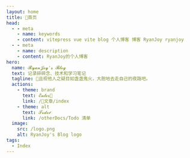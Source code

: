 ```yaml
---
layout: home
title: 🏡首页
head:
  - - meta
    - name: keywords
    - content: vitepress vue vite blog 个人博客 博客 RyanJoy ryanjoy
  - - meta
    - name: description
    - content: RyanJoy的个人博客
hero:
  name: 𝓡𝔂𝓪𝓷𝓙𝓸𝔂'𝓼 𝓑𝓵𝓸𝓰
  text: 记录碎碎念、技术和学习笔记
  tagline: 🌟且视他人之疑目如盏盏鬼火，大胆地去走自己的夜路吧。
  actions:
    - theme: brand
      text: 𝓔𝓷𝓽𝓮𝓻📖
      link: /📒文章/index
    - theme: alt
      text: 𝓣𝓸𝓭𝓸✔️
      link: /otherDocs/Todo 清单
  image:
    src: /logo.png
    alt: RyanJoy's Blog logo
tags:
  - Index
---
```


<HomeUnderLine />